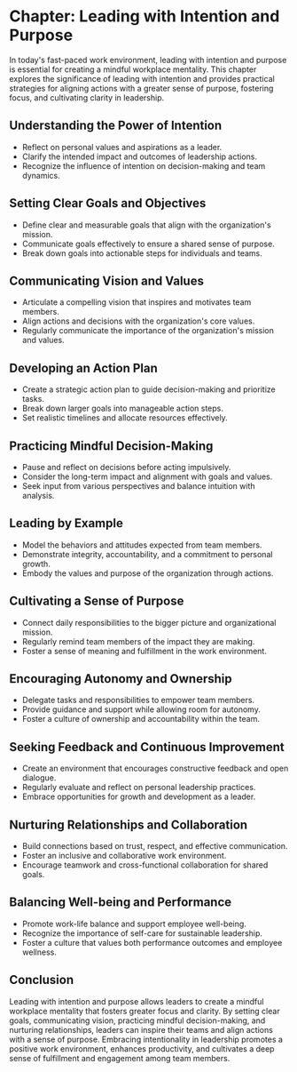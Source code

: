 Chapter: Leading with Intention and Purpose
===========================================

In today's fast-paced work environment, leading with intention and purpose is essential for creating a mindful workplace mentality. This chapter explores the significance of leading with intention and provides practical strategies for aligning actions with a greater sense of purpose, fostering focus, and cultivating clarity in leadership.

Understanding the Power of Intention
------------------------------------

* Reflect on personal values and aspirations as a leader.
* Clarify the intended impact and outcomes of leadership actions.
* Recognize the influence of intention on decision-making and team dynamics.

Setting Clear Goals and Objectives
----------------------------------

* Define clear and measurable goals that align with the organization's mission.
* Communicate goals effectively to ensure a shared sense of purpose.
* Break down goals into actionable steps for individuals and teams.

Communicating Vision and Values
-------------------------------

* Articulate a compelling vision that inspires and motivates team members.
* Align actions and decisions with the organization's core values.
* Regularly communicate the importance of the organization's mission and values.

Developing an Action Plan
-------------------------

* Create a strategic action plan to guide decision-making and prioritize tasks.
* Break down larger goals into manageable action steps.
* Set realistic timelines and allocate resources effectively.

Practicing Mindful Decision-Making
----------------------------------

* Pause and reflect on decisions before acting impulsively.
* Consider the long-term impact and alignment with goals and values.
* Seek input from various perspectives and balance intuition with analysis.

Leading by Example
------------------

* Model the behaviors and attitudes expected from team members.
* Demonstrate integrity, accountability, and a commitment to personal growth.
* Embody the values and purpose of the organization through actions.

Cultivating a Sense of Purpose
------------------------------

* Connect daily responsibilities to the bigger picture and organizational mission.
* Regularly remind team members of the impact they are making.
* Foster a sense of meaning and fulfillment in the work environment.

Encouraging Autonomy and Ownership
----------------------------------

* Delegate tasks and responsibilities to empower team members.
* Provide guidance and support while allowing room for autonomy.
* Foster a culture of ownership and accountability within the team.

Seeking Feedback and Continuous Improvement
-------------------------------------------

* Create an environment that encourages constructive feedback and open dialogue.
* Regularly evaluate and reflect on personal leadership practices.
* Embrace opportunities for growth and development as a leader.

Nurturing Relationships and Collaboration
-----------------------------------------

* Build connections based on trust, respect, and effective communication.
* Foster an inclusive and collaborative work environment.
* Encourage teamwork and cross-functional collaboration for shared goals.

Balancing Well-being and Performance
------------------------------------

* Promote work-life balance and support employee well-being.
* Recognize the importance of self-care for sustainable leadership.
* Foster a culture that values both performance outcomes and employee wellness.

Conclusion
----------

Leading with intention and purpose allows leaders to create a mindful workplace mentality that fosters greater focus and clarity. By setting clear goals, communicating vision, practicing mindful decision-making, and nurturing relationships, leaders can inspire their teams and align actions with a sense of purpose. Embracing intentionality in leadership promotes a positive work environment, enhances productivity, and cultivates a deep sense of fulfillment and engagement among team members.
